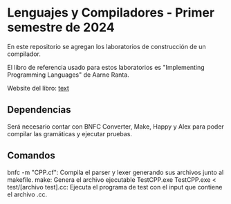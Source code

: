 # Lenguajes y Compiladores - Primer semestre de 2024

En este repositorio se agregan los laboratorios de construcción de un compilador.

El libro de referencia usado para estos laboratorios es "Implementing Programming Languages" de Aarne Ranta.

Website del libro: [text](https://www.grammaticalframework.org/ipl-book/)

## Dependencias

Será necesario contar con BNFC Converter, Make, Happy y Alex para poder compilar las gramáticas y ejecutar pruebas.

## Comandos

bnfc -m "CPP.cf": Compila el parser y lexer generando sus archivos junto al makefile.
make: Genera el archivo ejecutable TestCPP.exe
TestCPP.exe < test/[archivo test].cc: Ejecuta el programa de test con el input que contiene el archivo .cc.